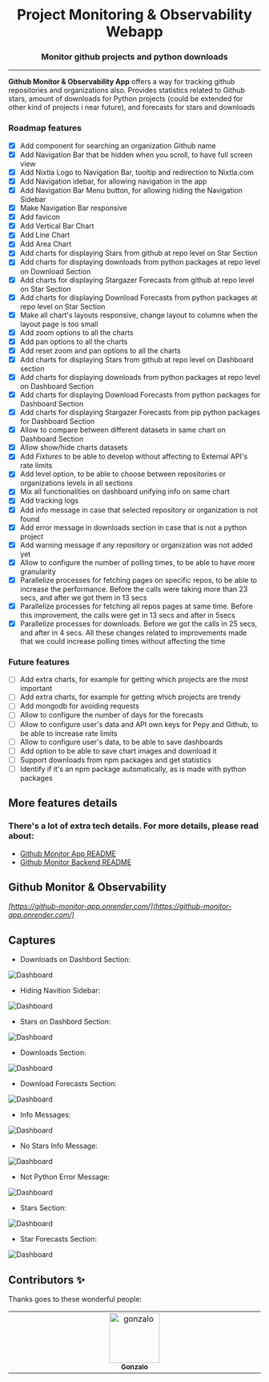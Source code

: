 <div align="center">
    <h1>
        Project Monitoring & Observability Webapp
    </h1>
    <h3>
        Monitor github projects and python downloads
    </h3>
</div>


---

**Github Monitor & Observability App** offers a way for tracking github repositories and organizations also. Provides
statistics related to Github stars, amount of downloads for Python projects (could be extended for other kind of projects
i near future), and forecasts for stars and downloads


### Roadmap features

- [x] Add component for searching an organization Github name
- [x] Add Navigation Bar that be hidden when you scroll, to have full screen view
- [x] Add Nixtla Logo to Navigation Bar, tooltip and redirection to Nixtla.com
- [x] Add Navigation idebar, for allowing navigation in the app
- [x] Add Navigation Bar Menu button, for allowing hiding the Navigation Sidebar
- [x] Make Navigation Bar responsive
- [x] Add favicon
- [x] Add Vertical Bar Chart
- [x] Add Line Chart
- [x] Add Area Chart
- [x] Add charts for displaying Stars from github at repo level on Star Section
- [x] Add charts for displaying downloads from python packages at repo level on Download Section
- [x] Add charts for displaying Stargazer Forecasts from github at repo level on Star Section
- [x] Add charts for displaying Download Forecasts from python packages at repo level on Star Section
- [x] Make all chart's layouts responsive, change layout to columns when the layout page is too small
- [x] Add zoom options to all the charts
- [x] Add pan options to all the charts
- [x] Add reset zoom and pan options to all the charts
- [x] Add charts for displaying Stars from github at repo level on Dashboard section
- [x] Add charts for displaying downloads from python packages at repo level on Dashboard Section
- [x] Add charts for displaying Download Forecasts from python packages for Dashboard Section
- [x] Add charts for displaying Stargazer Forecasts from pip python packages for Dashboard Section
- [x] Allow to compare between different datasets in same chart on Dashboard Section
- [x] Allow show/hide charts datasets
- [x] Add *Fixtures* to be able to develop without affecting to External API's rate limits 
- [x] Add level option, to be able to choose between repositories or organizations levels in all sections
- [x] Mix all functionalities on dashboard unifying info on same chart
- [x] Add tracking logs
- [x] Add info message in case that selected repository or organization is not found
- [x] Add error message in downloads section in case that is not a python project
- [x] Add warning message if any repository or organization was not added yet
- [x] Allow to configure the number of polling times, to be able to have more granularity
- [x] Parallelize processes for fetching pages on specific repos, to be able to increase the performance. Before the calls were taking more than 23 secs, and after we got them in 13 secs
- [x] Parallelize processes for fetching all repos pages at same time. Before this improvement, the calls were get in 13 secs and after in 5secs
- [x] Parallelize processes for downloads. Before we got the calls in 25 secs, and after in 4 secs. All these changes related to improvements made that we could increase polling times without affecting the time

### Future features

- [ ] Add extra charts, for example for getting which projects are the most important
- [ ] Add extra charts, for example for getting which projects are trendy
- [ ] Add mongodb for avoiding requests
- [ ] Allow to configure the number of days for the forecasts
- [ ] Allow to configure user's data and API own keys for Pepy and Github, to be able to increase rate limits
- [ ] Allow to configure user's data, to be able to save dashboards
- [ ] Add option to be able to save chart images and download it
- [ ] Support downloads from npm packages and get statistics
- [ ] Identify if it's an npm package automatically, as is made with python packages

## More features details

### There's a lot of extra tech details. For more details, please read about:
* [Github Monitor App README](app/README.md)
* [Github Monitor Backend README](server/README.md)

## Github Monitor & Observability

*[https://github-monitor-app.onrender.com/](https://github-monitor-app.onrender.com/)*

## Captures

* Downloads on Dashbord Section:

![Dashboard](docs/img/dashboard.png)

* Hiding Navition Sidebar:

![Dashboard](docs/img/dashboardexpanded.png)

* Stars on Dashbord Section:

![Dashboard](docs/img/dashboardstarshiddingheader.png)

* Downloads Section:

![Dashboard](docs/img/downloads.png)

* Download Forecasts Section:

![Dashboard](docs/img/downloadsforecasts.png)

* Info Messages:

![Dashboard](docs/img/messagesinfo.png)

* No Stars Info Message:

![Dashboard](docs/img/messagesnostars.png)

* Not Python Error Message:

![Dashboard](docs/img/messagesnotpythonrepo.png)

* Stars Section:

![Dashboard](docs/img/stars.png)

* Star Forecasts Section:

![Dashboard](docs/img/starsforecasts.png)


## Contributors ✨

Thanks goes to these wonderful people:


<table>
  <tbody>
    <tr>
      <td align="center" valign="top" width="14.28%"><a href="https://github.com/sgonzaloc"><img src="https://avatars.githubusercontent.com/u/6353386?v=4?s=100" width="100px;" alt="gonzalo"/><br /><sub><b>Gonzalo</b></sub></a></td>
    </tr>
  </tbody>
</table>
